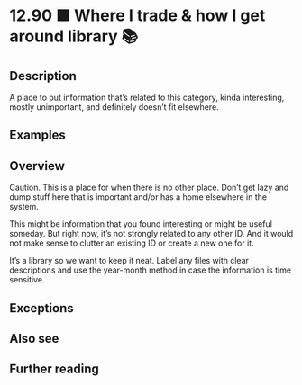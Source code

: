 # 12.90 ■ Where I trade & how I get around library 📚

## Description

A place to put information that’s related to this category, kinda interesting, mostly unimportant, and definitely doesn’t fit elsewhere.

## Examples

## Overview

Caution. This is a place for when there is no other place. Don’t get lazy and dump stuff here that is important and/or has a home elsewhere in the system.

This might be information that you found interesting or might be useful someday. But right now, it’s not strongly related to any other ID. And it would not make sense to clutter an existing ID or create a new one for it.

It’s a library so we want to keep it neat. Label any files with clear descriptions and use the year-month method in case the information is time sensitive.

## Exceptions

## Also see

## Further reading

